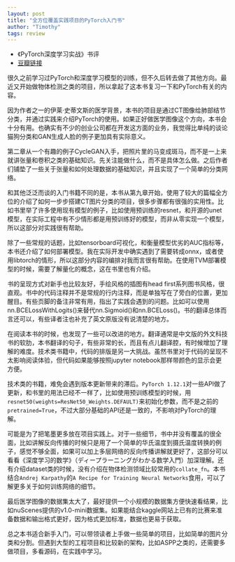 ```yaml
---
layout: post
title: "全方位覆盖实践项目的PyTorch入门书"
author: "Timothy"
tags: review 
---
```


- 《PyTorch深度学习实战》书评
- [豆瓣链接](https://book.douban.com/subject/35776474/)

很久之前学习过PyTorch和深度学习模型的训练，但不久后转去做了其他方向。最近又开始做物体检测之类的项目，所以拿起了这本书复习一下和PyTorch有关的内容。

因为作者之一的伊莱·史蒂文斯的医学背景，本书的项目是通过CT图像给肺部结节分类，并通过实践来介绍PyTorch的使用。如果正好做医学图像这个方向，本书会十分有用。也确实有不少的创业公司都在开发这方面的业务，我觉得比单纯的谈论猫狗分类和GAN生成人脸的例子更加具有实际意义。

第二章从一个有趣的例子CycleGAN入手，把照片里的马变成斑马，而不是一上来就讲张量和卷积之类的基础知识。先关注能做什么，而不是具体怎么做。之后作者们铺垫了一些关于张量和如何处理数据的基础知识，并且实现了一个简单的分类网络。

和其他泛泛而谈的入门书籍不同的是，本书从第九章开始，使用了较大的篇幅全方位的介绍了如何一步步搭建CT图片分类的项目，很多步骤都有很强的实用性。比如书里举了许多使用现有模型的例子，比如使用预训练的resnet，和开源的unet模型，在实际工程中有不少情形都是用预训练好的模型，而非从零实现一个模型，所以这部分对实践很有帮助。

除了一些常规的话题，比如tensorboard可视化，和衡量模型优劣的AUC指标等，本书还介绍了如何部署模型。我在实际开发中确实遇到了需要转成onnx，或者使用libtorch的情形，所以这部分内容的编排对我而言很有帮助。在使用TVM部署模型的时候，需要了解量化的概念，这在书里也有介绍。

书的呈现方式对新手也比较友好，手绘风格的插图有head first系列图书风格，很直观。书中的代码注释并不是常规的行内注释，而是单独写在了旁白的位置，更加醒目。有些页脚的备注非常有用，指出了实践会遇到的问题。比如可以使用nn.BCELossWithLogits()来替代nn.Sigmoid()和nn.BCELoss()。书的翻译总体而言还可以，有些译者注也补充了英文原版没有说清楚的地方。

在阅读本书的时候，也发现了一些可以改进的地方。翻译通常是中文版的外文科技书的软肋，本书翻译的句子，有些非常的长，而且有点儿翻译腔，有时候增加了理解的难度。技术类书籍中，代码的排版是另一大挑战。虽然书里对于代码的呈现不太影响阅读体验，但代码如果能够按照jupyter notebook那样带颜色的显示会更方便。

技术类的书籍，难免会遇到版本更新带来的滞后。`PyTorch 1.12.1`对一些API做了更新，和书里的用法已经不一样了，比如使用预训练模型的时候，用`resnet50(weights=ResNet50_Weights.DEFAULT)`来初始化参数，而不是之前的`pretrained=True`，不过大部分基础的API还是一致的，不影响对PyTorch的理解。

可能是为了把笔墨更多放在项目实践上。对于一些细节，书中并没有覆盖的很全面，比如讲解反向传播的时候只是用了一个简单的华氏温度到摄氏温度转换的例子，感觉不够全面，如果可以加上多层网络的反向传播讲解就更好了，这部分可以看看《深度学习的数学》（ディープラーニングがわかる数学入門）加深理解。还有介绍dataset类的时候，没有介绍在物体检测领域比较常用的`collate_fn`。本书结合`Andrej Karpathy`的`A Recipe for Training Neural Networks`食用，可以了解更多关于如何训练网络的细节。

最后医学图像的数据集太大了，最好提供一个小规模的数据集方便快速看结果，比如nuScenes提供的v1.0-mini数据集。如果能结合kaggle网站上已有的比赛来准备数据和输出格式更好，因为格式更加标准，数据也更易于获取。

总之本书适合新手入门，可以带领读者上手做一些简单的项目，比如简单的图片分类和分割。但遇到大型的工程项目和比较新的架构，比如ASPP之类的，还需要多做项目，多看源码，在实践中学习。























